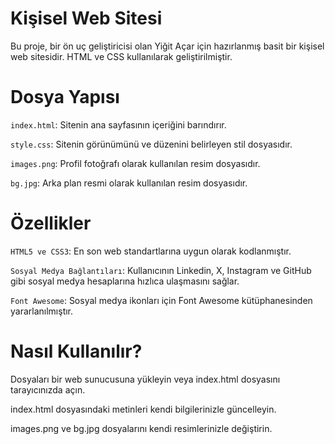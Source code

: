 # Kişisel Web Sitesi
Bu proje, bir ön uç geliştiricisi olan Yiğit Açar için hazırlanmış basit bir kişisel web sitesidir. HTML ve CSS kullanılarak geliştirilmiştir.

# Dosya Yapısı
`index.html`: Sitenin ana sayfasının içeriğini barındırır.

`style.css`: Sitenin görünümünü ve düzenini belirleyen stil dosyasıdır.

`images.png`: Profil fotoğrafı olarak kullanılan resim dosyasıdır.

`bg.jpg`: Arka plan resmi olarak kullanılan resim dosyasıdır.

# Özellikler
`HTML5 ve CSS3`: En son web standartlarına uygun olarak kodlanmıştır.

`Sosyal Medya Bağlantıları`: Kullanıcının Linkedin, X, Instagram ve GitHub gibi sosyal medya hesaplarına hızlıca ulaşmasını sağlar.

`Font Awesome`: Sosyal medya ikonları için Font Awesome kütüphanesinden yararlanılmıştır.

# Nasıl Kullanılır?
Dosyaları bir web sunucusuna yükleyin veya index.html dosyasını tarayıcınızda açın.

index.html dosyasındaki metinleri kendi bilgilerinizle güncelleyin.

images.png ve bg.jpg dosyalarını kendi resimlerinizle değiştirin.